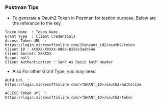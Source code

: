 ### Postman Tips

- To generate a Oauth2 Token in Postman for testion purpose, Below are the reference to the key

```
Token Name  : Token Name
Grant Type  : Client Credentials
Access Token URL  : https://login.microsoftonline.com/{teneant_id}/oauth2/token
Client ID : XXXXX-XXXXX-886b-828bc5add64e
Client Secret: XXXXXX
Scope: null
Client Authentication : Send As Basic Auth Header
```

- Also For other Grant Type, you may need 

```
AUTH Url  : https://login.microsoftonline.com/<TENANT_ID>/oauth2/authorize

ACCESS Token Url  : https://login.microsoftonline.com/<TENANT_ID>/oauth2/token
```
